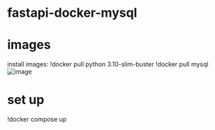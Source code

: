 # fastapi-docker-mysql
# images
install images:
!docker pull python 3.10-slim-buster
!docker pull mysql
![image](https://user-images.githubusercontent.com/106025710/231819912-b1b6523b-09e3-4077-9898-1925335d540b.png)

# set up
!docker compose up
